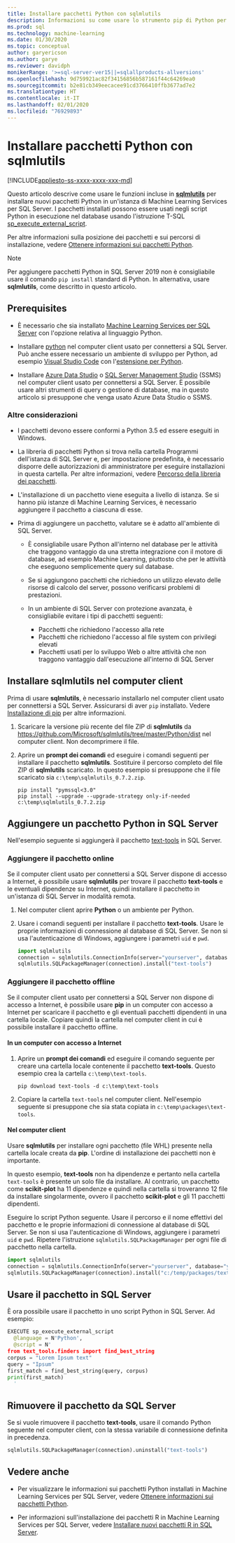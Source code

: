 ```yaml
---
title: Installare pacchetti Python con sqlmlutils
description: Informazioni su come usare lo strumento pip di Python per installare nuovi pacchetti Python in un'istanza di Machine Learning Services per SQL Server.
ms.prod: sql
ms.technology: machine-learning
ms.date: 01/30/2020
ms.topic: conceptual
author: garyericson
ms.author: garye
ms.reviewer: davidph
monikerRange: '>=sql-server-ver15||=sqlallproducts-allversions'
ms.openlocfilehash: 9d759921ac82f34156856b587161f44c64269ea0
ms.sourcegitcommit: b2e81cb349eecacee91cd3766410ffb3677ad7e2
ms.translationtype: HT
ms.contentlocale: it-IT
ms.lasthandoff: 02/01/2020
ms.locfileid: "76929893"
---
```

# <a name="install-python-packages-with-sqlmlutils"></a>Installare pacchetti Python con sqlmlutils

[!INCLUDE[appliesto-ss-xxxx-xxxx-xxx-md](../../includes/appliesto-ss-xxxx-xxxx-xxx-md.md)]

Questo articolo descrive come usare le funzioni incluse in [**sqlmlutils**](https://github.com/Microsoft/sqlmlutils) per installare nuovi pacchetti Python in un'istanza di Machine Learning Services per SQL Server. I pacchetti installati possono essere usati negli script Python in esecuzione nel database usando l'istruzione T-SQL [sp_execute_external_script](https://docs.microsoft.com/sql/relational-databases/system-stored-procedures/sp-execute-external-script-transact-sql).

Per altre informazioni sulla posizione dei pacchetti e sui percorsi di installazione, vedere [Ottenere informazioni sui pacchetti Python](../package-management/python-package-information.md).

> [!NOTE]
> Per aggiungere pacchetti Python in SQL Server 2019 non è consigliabile usare il comando `pip install` standard di Python. In alternativa, usare **sqlmlutils**, come descritto in questo articolo.

## <a name="prerequisites"></a>Prerequisites

+ È necessario che sia installato [Machine Learning Services per SQL Server](../install/sql-machine-learning-services-windows-install.md) con l'opzione relativa al linguaggio Python.

+ Installare [python](https://www.python.org/) nel computer client usato per connettersi a SQL Server. Può anche essere necessario un ambiente di sviluppo per Python, ad esempio [Visual Studio Code](https://code.visualstudio.com/download) con l'[estensione per Python](https://marketplace.visualstudio.com/items?itemName=ms-python.python). 

+ Installare [Azure Data Studio](https://docs.microsoft.com/sql/azure-data-studio/what-is) o [SQL Server Management Studio](https://docs.microsoft.com/sql/ssms/sql-server-management-studio-ssms) (SSMS) nel computer client usato per connettersi a SQL Server. È possibile usare altri strumenti di query o gestione di database, ma in questo articolo si presuppone che venga usato Azure Data Studio o SSMS.

### <a name="other-considerations"></a>Altre considerazioni

+ I pacchetti devono essere conformi a Python 3.5 ed essere eseguiti in Windows.

+ La libreria di pacchetti Python si trova nella cartella Programmi dell'istanza di SQL Server e, per impostazione predefinita, è necessario disporre delle autorizzazioni di amministratore per eseguire installazioni in questa cartella. Per altre informazioni, vedere [Percorso della libreria dei pacchetti](../package-management/python-package-information.md#default-python-library-location).

+ L'installazione di un pacchetto viene eseguita a livello di istanza. Se si hanno più istanze di Machine Learning Services, è necessario aggiungere il pacchetto a ciascuna di esse.

+ Prima di aggiungere un pacchetto, valutare se è adatto all'ambiente di SQL Server.

  + È consigliabile usare Python all'interno nel database per le attività che traggono vantaggio da una stretta integrazione con il motore di database, ad esempio Machine Learning, piuttosto che per le attività che eseguono semplicemente query sul database.

  + Se si aggiungono pacchetti che richiedono un utilizzo elevato delle risorse di calcolo del server, possono verificarsi problemi di prestazioni.

  + In un ambiente di SQL Server con protezione avanzata, è consigliabile evitare i tipi di pacchetti seguenti:
    + Pacchetti che richiedono l'accesso alla rete
    + Pacchetti che richiedono l'accesso al file system con privilegi elevati
    + Pacchetti usati per lo sviluppo Web o altre attività che non traggono vantaggio dall'esecuzione all'interno di SQL Server

## <a name="install-sqlmlutils-on-the-client-computer"></a>Installare sqlmlutils nel computer client

Prima di usare **sqlmlutils**, è necessario installarlo nel computer client usato per connettersi a SQL Server. Assicurarsi di aver `pip` installato. Vedere [Installazione di pip](https://pip.pypa.io/en/stable/installing/) per altre informazioni.

1. Scaricare la versione più recente del file ZIP di **sqlmlutils** da https://github.com/Microsoft/sqlmlutils/tree/master/Python/dist nel computer client. Non decomprimere il file.

1. Aprire un **prompt dei comandi** ed eseguire i comandi seguenti per installare il pacchetto **sqlmlutils**. Sostituire il percorso completo del file ZIP di **sqlmlutils** scaricato. In questo esempio si presuppone che il file scaricato sia `c:\temp\sqlmlutils_0.7.2.zip`.

   ```console
   pip install "pymssql<3.0"
   pip install --upgrade --upgrade-strategy only-if-needed c:\temp\sqlmlutils_0.7.2.zip
   ```

## <a name="add-a-python-package-on-sql-server"></a>Aggiungere un pacchetto Python in SQL Server

Nell'esempio seguente si aggiungerà il pacchetto [text-tools](https://pypi.org/project/text-tools/) in SQL Server.

### <a name="add-the-package-online"></a>Aggiungere il pacchetto online

Se il computer client usato per connettersi a SQL Server dispone di accesso a Internet, è possibile usare **sqlmlutils** per trovare il pacchetto **text-tools** e le eventuali dipendenze su Internet, quindi installare il pacchetto in un'istanza di SQL Server in modalità remota.

1. Nel computer client aprire **Python** o un ambiente per Python.

1. Usare i comandi seguenti per installare il pacchetto **text-tools**. Usare le proprie informazioni di connessione al database di SQL Server. Se non si usa l'autenticazione di Windows, aggiungere i parametri `uid` e `pwd`.

   ```python
   import sqlmlutils
   connection = sqlmlutils.ConnectionInfo(server="yourserver", database="yourdatabase")
   sqlmlutils.SQLPackageManager(connection).install("text-tools")
   ```

### <a name="add-the-package-offline"></a>Aggiungere il pacchetto offline

Se il computer client usato per connettersi a SQL Server non dispone di accesso a Internet, è possibile usare **pip** in un computer con accesso a Internet per scaricare il pacchetto e gli eventuali pacchetti dipendenti in una cartella locale. Copiare quindi la cartella nel computer client in cui è possibile installare il pacchetto offline.

#### <a name="on-a-computer-with-internet-access"></a>In un computer con accesso a Internet

1. Aprire un **prompt dei comandi** ed eseguire il comando seguente per creare una cartella locale contenente il pacchetto **text-tools**. Questo esempio crea la cartella `c:\temp\text-tools`.

   ```console
   pip download text-tools -d c:\temp\text-tools
   ```

1. Copiare la cartella `text-tools` nel computer client. Nell'esempio seguente si presuppone che sia stata copiata in `c:\temp\packages\text-tools`.

#### <a name="on-the-client-computer"></a>Nel computer client

Usare **sqlmlutils** per installare ogni pacchetto (file WHL) presente nella cartella locale creata da **pip**. L'ordine di installazione dei pacchetti non è importante.

In questo esempio, **text-tools** non ha dipendenze e pertanto nella cartella `text-tools` è presente un solo file da installare. Al contrario, un pacchetto come **scikit-plot** ha 11 dipendenze e quindi nella cartella si troveranno 12 file da installare singolarmente, ovvero il pacchetto **scikit-plot** e gli 11 pacchetti dipendenti.

Eseguire lo script Python seguente. Usare il percorso e il nome effettivi del pacchetto e le proprie informazioni di connessione al database di SQL Server. Se non si usa l'autenticazione di Windows, aggiungere i parametri `uid` e `pwd`. Ripetere l'istruzione `sqlmlutils.SQLPackageManager` per ogni file di pacchetto nella cartella.

```python
import sqlmlutils
connection = sqlmlutils.ConnectionInfo(server="yourserver", database="yourdatabase")
sqlmlutils.SQLPackageManager(connection).install("c:/temp/packages/text-tools/text_tools-1.0.0-py3-none-any.whl")
```

## <a name="use-the-package-in-sql-server"></a>Usare il pacchetto in SQL Server

È ora possibile usare il pacchetto in uno script Python in SQL Server. Ad esempio:

```python
EXECUTE sp_execute_external_script
  @language = N'Python',
  @script = N'
from text_tools.finders import find_best_string
corpus = "Lorem Ipsum text"
query = "Ipsum"
first_match = find_best_string(query, corpus)
print(first_match)
  '
```

## <a name="remove-the-package-from-sql-server"></a>Rimuovere il pacchetto da SQL Server

Se si vuole rimuovere il pacchetto **text-tools**, usare il comando Python seguente nel computer client, con la stessa variabile di connessione definita in precedenza.

```python
sqlmlutils.SQLPackageManager(connection).uninstall("text-tools")
```

## <a name="see-also"></a>Vedere anche

+ Per visualizzare le informazioni sui pacchetti Python installati in Machine Learning Services per SQL Server, vedere [Ottenere informazioni sui pacchetti Python](../package-management/python-package-information.md).

+ Per informazioni sull'installazione dei pacchetti R in Machine Learning Services per SQL Server, vedere [Installare nuovi pacchetti R in SQL Server](../r/install-additional-r-packages-on-sql-server.md).

